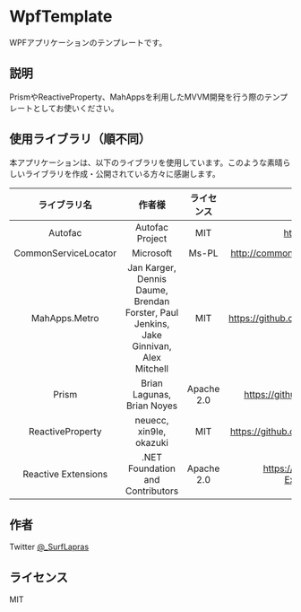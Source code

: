 # WpfTemplate

WPFアプリケーションのテンプレートです。

## 説明

PrismやReactiveProperty、MahAppsを利用したMVVM開発を行う際のテンプレートとしてお使いください。

## 使用ライブラリ（順不同）

本アプリケーションは、以下のライブラリを使用しています。このような素晴らしいライブラリを作成・公開されている方々に感謝します。

|ライブラリ名|作者様|ライセンス|URL
:-:|:-:|:-:|:-:
Autofac|Autofac Project|MIT|https://autofac.org/
CommonServiceLocator|Microsoft|Ms-PL|http://commonservicelocator.codeplex.com/
MahApps.Metro|Jan Karger, Dennis Daume, Brendan Forster, Paul Jenkins, Jake Ginnivan, Alex Mitchell|MIT|https://github.com/MahApps/MahApps.Metro
Prism|Brian Lagunas, Brian Noyes|Apache 2.0|https://github.com/PrismLibrary/Prism
ReactiveProperty|neuecc, xin9le, okazuki|MIT|https://github.com/runceel/ReactiveProperty
Reactive Extensions|.NET Foundation and Contributors|Apache 2.0|https://github.com/Reactive-Extensions/Rx.NET

## 作者

Twitter [@_SurfLapras](https://twitter.com/_SurfLapras)

## ライセンス

MIT
